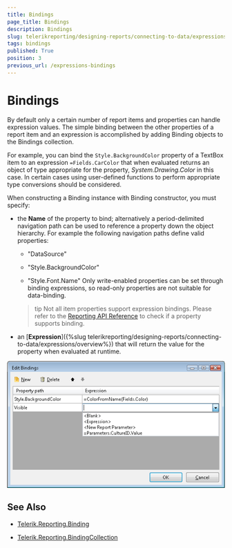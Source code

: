 ```yaml
---
title: Bindings
page_title: Bindings 
description: Bindings
slug: telerikreporting/designing-reports/connecting-to-data/expressions/using-expressions/bindings
tags: bindings
published: True
position: 3
previous_url: /expressions-bindings
---
```


# Bindings

By default only a certain number of report items and properties can handle expression values. The simple binding between the other properties of a report item and an expression is accomplished by adding Binding objects to the Bindings collection.

For example, you can bind the `Style.BackgroundColor` property of a TextBox item to an expression `=Fields.CarColor` that when evaluated returns an object of type appropriate for the property, _System.Drawing.Color_ in this case. In certain cases using user-defined functions to perform appropriate type conversions should be considered. 

When constructing a Binding instance with Binding constructor, you must specify:

* the __Name__ of the property to bind; alternatively a period-delimited navigation path can be used to reference a property down the object hierarchy. For example the following navigation paths define valid properties:

	+ "DataSource"

	+ "Style.BackgroundColor"

	+ "Style.Font.Name" Only write-enabled properties can be set through binding expressions, so read-only properties are not suitable for data-binding.

	>tip Not all item properties support expression bindings. Please refer to the [Reporting API Reference](/reporting/api/) to check if a property supports binding.

* an [__Expression__]({%slug telerikreporting/designing-reports/connecting-to-data/expressions/overview%}) that will return the value for the property when evaluated at runtime. 

![Edit Bindings Wizard](images/UI/Bindings.png)

## See Also

* [Telerik.Reporting.Binding](/reporting/api/Telerik.Reporting.Binding) 

* [Telerik.Reporting.BindingCollection](/reporting/api/Telerik.Reporting.BindingCollection) 
